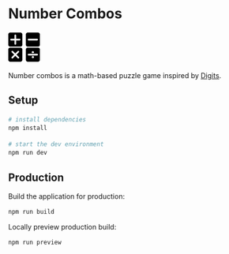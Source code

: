 # Number Combos

![Number combos favicon](/public/favicon.png)

Number combos is a math-based puzzle game inspired by [Digits](https://www.nytimes.com/games/digits).


## Setup
```bash
# install dependencies
npm install

# start the dev environment
npm run dev
```

## Production

Build the application for production:

```bash
npm run build
```

Locally preview production build:

```bash
npm run preview
```